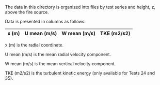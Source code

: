 The data in this directory is organized into files by test series and height, z, above the fire source.

Data is presented in columns as follows:

| x (m) | U mean (m/s) | W mean (m/s) | TKE (m2/s2) |
| ----- | ------------ | ------------ | ----------- |

x (m) is the radial coordinate.

U mean (m/s) is the mean radial velocity component.

W mean (m/s) is the mean vertical velocity component.

TKE (m2/s2) is the turbulent kinetic energy (only available for Tests 24 and 35).
